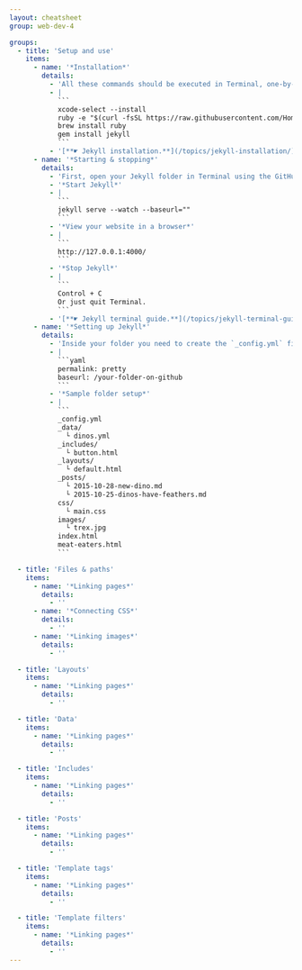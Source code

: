 ```yaml
---
layout: cheatsheet
group: web-dev-4

groups:
  - title: 'Setup and use'
    items:
      - name: '*Installation*'
        details:
          - 'All these commands should be executed in Terminal, one-by-one, in order.'
          - |
            ```
            xcode-select --install
            ruby -e "$(curl -fsSL https://raw.githubusercontent.com/Homebrew/install/master/install)"
            brew install ruby
            gem install jekyll
            ```
          - '[**☛ Jekyll installation.**](/topics/jekyll-installation/)'
      - name: '*Starting & stopping*'
        details:
          - 'First, open your Jekyll folder in Terminal using the GitHub app shortcut—`⌘T`'
          - '*Start Jekyll*'
          - |
            ```
            jekyll serve --watch --baseurl=""
            ```
          - '*View your website in a browser*'
          - |
            ```
            http://127.0.0.1:4000/
            ```
          - '*Stop Jekyll*'
          - |
            ```
            Control + C
            Or just quit Terminal.
            ```
          - '[**☛ Jekyll terminal guide.**](/topics/jekyll-terminal-guide/)'
      - name: '*Setting up Jekyll*'
        details:
          - 'Inside your folder you need to create the `_config.yml` file.'
          - |
            ```yaml
            permalink: pretty
            baseurl: /your-folder-on-github
            ```
          - '*Sample folder setup*'
          - |
            ```
            _config.yml
            _data/
              └ dinos.yml
            _includes/
              └ button.html
            _layouts/
              └ default.html
            _posts/
              └ 2015-10-28-new-dino.md
              └ 2015-10-25-dinos-have-feathers.md
            css/
              └ main.css
            images/
              └ trex.jpg
            index.html
            meat-eaters.html
            ```

  - title: 'Files & paths'
    items:
      - name: '*Linking pages*'
        details:
          - ''
      - name: '*Connecting CSS*'
        details:
          - ''
      - name: '*Linking images*'
        details:
          - ''

  - title: 'Layouts'
    items:
      - name: '*Linking pages*'
        details:
          - ''

  - title: 'Data'
    items:
      - name: '*Linking pages*'
        details:
          - ''

  - title: 'Includes'
    items:
      - name: '*Linking pages*'
        details:
          - ''

  - title: 'Posts'
    items:
      - name: '*Linking pages*'
        details:
          - ''

  - title: 'Template tags'
    items:
      - name: '*Linking pages*'
        details:
          - ''

  - title: 'Template filters'
    items:
      - name: '*Linking pages*'
        details:
          - ''
---
```

